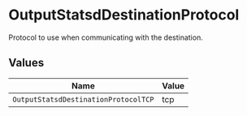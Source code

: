 # OutputStatsdDestinationProtocol

Protocol to use when communicating with the destination.


## Values

| Name                                 | Value                                |
| ------------------------------------ | ------------------------------------ |
| `OutputStatsdDestinationProtocolTCP` | tcp                                  |